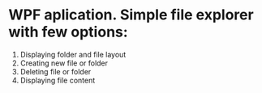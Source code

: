 # WPF aplication. Simple file explorer with few options:
  1. Displaying folder and file layout
  2. Creating new file or folder 
  3. Deleting file or folder
  4. Displaying file content
